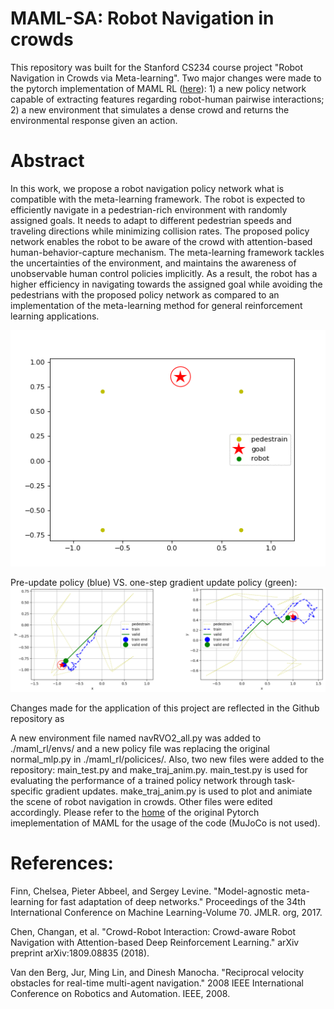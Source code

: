 # MAML-SA: Robot Navigation in crowds

This repository was built for the Stanford CS234 course project "Robot Navigation in Crowds via Meta-learning". Two major changes were made to the pytorch implementation of MAML RL ([here](https://github.com/tristandeleu/pytorch-maml-rl)): 1) a new policy network capable of extracting features regarding robot-human pairwise interactions; 2) a new environment that simulates a dense crowd and returns the environmental response given an action.

# Abstract
In this work, we propose a robot navigation policy network what is compatible with the meta-learning framework. The robot is expected to efficiently navigate in a pedestrian-rich environment with randomly assigned goals. It needs to adapt to different pedestrian speeds and traveling directions while minimizing collision rates. The proposed policy network enables the robot to be aware of the crowd with attention-based human-behavior-capture mechanism. The meta-learning framework tackles the uncertainties of the environment, and maintains the awareness of unobservable human control policies implicitly. As a result, the robot has a higher efficiency in navigating towards the assigned goal while avoiding the pedestrians with the proposed policy network as compared to an implementation of the meta-learning method for general reinforcement learning applications.



<p align="center">
  <img src="anim_example.gif">
</p>

Pre-update policy (blue) VS. one-step gradient update policy (green):
![](one_step_gradient.png)  

Changes made for the application of this project are reflected in the Github repository as

A new environment file named navRVO2_all.py was added to ./maml_rl/envs/ and a new policy file was replacing the original normal_mlp.py in ./maml_rl/policices/. Also, two new files were added to the repository: main_test.py and make_traj_anim.py. main_test.py is used for evaluating the performance of a trained policy network through task-specific gradient updates. make_traj_anim.py is used to plot and animiate the scene of robot navigation in crowds. Other files were edited accordingly. Please refer to the [home](https://github.com/tristandeleu/pytorch-maml-rl) of the original Pytorch imeplementation of MAML for the usage of the code (MuJoCo is not used).





# References:
Finn, Chelsea, Pieter Abbeel, and Sergey Levine. "Model-agnostic meta-learning for fast adaptation of deep networks." Proceedings of the 34th International Conference on Machine Learning-Volume 70. JMLR. org, 2017.

Chen, Changan, et al. "Crowd-Robot Interaction: Crowd-aware Robot Navigation with Attention-based Deep Reinforcement Learning." arXiv preprint arXiv:1809.08835 (2018).

Van den Berg, Jur, Ming Lin, and Dinesh Manocha. "Reciprocal velocity obstacles for real-time multi-agent navigation." 2008 IEEE International Conference on Robotics and Automation. IEEE, 2008.
